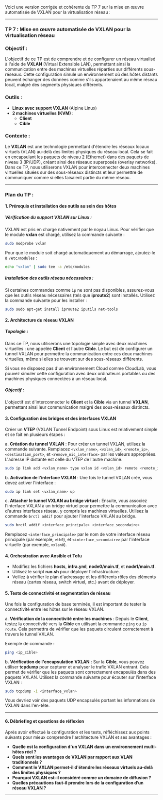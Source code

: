 Voici une version corrigée et cohérente du TP 7 sur la mise en œuvre automatisée de VXLAN pour la virtualisation réseau :

---

### TP 7 : Mise en œuvre automatisée de VXLAN pour la virtualisation réseau

### Objectif :
L'objectif de ce TP est de comprendre et de configurer un réseau virtualisé à l'aide de **VXLAN** (Virtual Extensible LAN), permettant ainsi la communication entre des machines virtuelles réparties sur différents sous-réseaux. Cette configuration simule un environnement où des hôtes distants peuvent échanger des données comme s'ils appartenaient au même réseau local, malgré des segments physiques différents.

### Outils :
- **Linux avec support VXLAN** (Alpine Linux)
- **2 machines virtuelles (KVM)** :
  - **Client**
  - **Cible**

### Contexte :
Le **VXLAN** est une technologie permettant d'étendre les réseaux locaux virtuels (VLAN) au-delà des limites physiques du réseau local. Cela se fait en encapsulant les paquets de niveau 2 (Ethernet) dans des paquets de niveau 3 (IP/UDP), créant ainsi des réseaux superposés (overlay networks). Dans ce TP, nous utiliserons VXLAN pour interconnecter deux machines virtuelles situées sur des sous-réseaux distincts et leur permettre de communiquer comme si elles faisaient partie du même réseau.

---

### Plan du TP :

#### 1. **Prérequis et installation des outils au sein des hôtes**

##### Vérification du support VXLAN sur  Linux :

VXLAN est pris en charge nativement par le noyau Linux. Pour vérifier que le module **vxlan** est chargé, utilisez la commande suivante :

```bash
sudo modprobe vxlan
```

Pour que le module soit chargé automatiquement au démarrage, ajoutez-le à `/etc/modules` :

```bash
echo "vxlan" | sudo tee -a /etc/modules
```

##### Installation des outils réseau nécessaires :

Si certaines commandes comme `ip` ne sont pas disponibles, assurez-vous que les outils réseau nécessaires (tels que **iproute2**) sont installés. Utilisez la commande suivante pour les installer :

```bash
sudo sudo apt-get install iproute2 iputils net-tools
```

#### 2. **Architecture du réseau VXLAN**

##### Topologie :
Dans ce TP, nous utiliserons une topologie simple avec deux machines virtuelles : une appelée **Client** et l'autre **Cible**. Le but est de configurer un tunnel VXLAN pour permettre la communication entre ces deux machines virtuelles, même si elles se trouvent sur des sous-réseaux différents.

Si vous ne disposez pas d'un environnement Cloud comme CloudLab, vous pouvez simuler cette configuration avec deux ordinateurs portables ou des machines physiques connectées à un réseau local.

##### Objectif :
L'objectif est d'interconnecter le **Client** et la **Cible** via un tunnel **VXLAN**, permettant ainsi leur communication malgré des sous-réseaux distincts.

#### 3. **Configuration des bridges et des interfaces VXLAN**

Créer un **VTEP** (VXLAN Tunnel Endpoint) sous Linux est relativement simple et se fait en plusieurs étapes :

a. **Création du tunnel VXLAN** :
Pour créer un tunnel VXLAN, utilisez la commande suivante. Remplacez `<vxlan_name>`, `<vxlan_id>`, `<remote_ip>`, `<destination_port>`, et `<remove_nic_interface>` par les valeurs appropriées. L'adresse IP distante est celle du VTEP de l'autre machine.

```bash
sudo ip link add <vxlan_name> type vxlan id <vxlan_id> remote <remote_ip> dstport <destination_port> dev <remove_nic_interface>
```

b. **Activation de l'interface VXLAN** :
Une fois le tunnel VXLAN créé, vous devez activer l'interface :

```bash
sudo ip link set <vxlan_name> up
```

c. **Attacher le tunnel VXLAN au bridge virtuel** :
Ensuite, vous associez l'interface VXLAN à un bridge virtuel pour permettre la communication avec d'autres interfaces réseau, y compris les machines virtuelles. Utilisez la commande `brctl addif` pour ajouter l'interface VXLAN au bridge.

```bash
sudo brctl addif <interface_principale> <interface_secondaire>
```

Remplacez `<interface_principale>` par le nom de votre interface réseau principale (par exemple, `eth0`), et `<interface_secondaire>` par l'interface virtuelle (par exemple, `vxlan0`).

#### 4. **Orchestration avec Ansible et Tofu**

- Modifiez les fichiers **hosts**, **infra.yml**, **node0/main.tf**, et **node1/main.tf**.
- Utilisez le script **run.sh** pour déployer l'infrastructure.
- Veillez à vérifier le plan d'adressage et les différents rôles des éléments réseau (cartes réseau, switch virtuel, etc.) avant de déployer.

#### 5. **Tests de connectivité et segmentation de réseau**

Une fois la configuration de base terminée, il est important de tester la connectivité entre les hôtes sur le réseau VXLAN.

a. **Vérification de la connectivité entre les machines** :
Depuis le **Client**, testez la connectivité vers la **Cible** en utilisant la commande `ping` ou `ip route`. Cela permettra de vérifier que les paquets circulent correctement à travers le tunnel VXLAN.

Exemple de commande :

```bash
ping <ip_cible>
```

b. **Vérification de l'encapsulation VXLAN** :
Sur la **Cible**, vous pouvez utiliser **tcpdump** pour capturer et analyser le trafic VXLAN entrant. Cela permet de vérifier que les paquets sont correctement encapsulés dans des paquets VXLAN. Utilisez la commande suivante pour écouter sur l'interface VXLAN :

```bash
sudo tcpdump -i <interface_vxlan>
```

Vous devriez voir des paquets UDP encapsulés portant les informations de VXLAN dans l'en-tête.

---

#### 6. **Débriefing et questions de réflexion**

Après avoir effectué la configuration et les tests, réfléchissez aux points suivants pour mieux comprendre l'architecture VXLAN et ses avantages :

- **Quelle est la configuration d'un VXLAN dans un environnement multi-hôtes réel ?**
- **Quels sont les avantages de VXLAN par rapport aux VLAN traditionnels ?**
- **Comment le VXLAN permet-il d'étendre les réseaux virtuels au-delà des limites physiques ?**
- **Pourquoi VXLAN est-il considéré comme un domaine de diffusion ?**
- **Quelles précautions faut-il prendre lors de la configuration d’un réseau VXLAN ?**
  

---